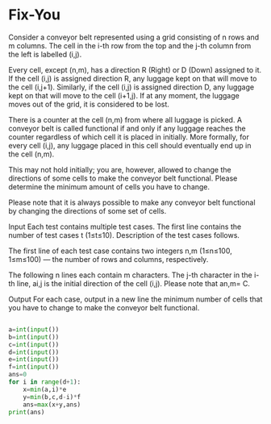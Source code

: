 # Fix-You
Consider a conveyor belt represented using a grid consisting of n rows and m columns. The cell in the i-th row from the top and the j-th column from the left is labelled (i,j).

Every cell, except (n,m), has a direction R (Right) or D (Down) assigned to it. If the cell (i,j) is assigned direction R, any luggage kept on that will move to the cell (i,j+1). Similarly, if the cell (i,j) is assigned direction D, any luggage kept on that will move to the cell (i+1,j). If at any moment, the luggage moves out of the grid, it is considered to be lost.

There is a counter at the cell (n,m) from where all luggage is picked. A conveyor belt is called functional if and only if any luggage reaches the counter regardless of which cell it is placed in initially. More formally, for every cell (i,j), any luggage placed in this cell should eventually end up in the cell (n,m).

This may not hold initially; you are, however, allowed to change the directions of some cells to make the conveyor belt functional. Please determine the minimum amount of cells you have to change.

Please note that it is always possible to make any conveyor belt functional by changing the directions of some set of cells.

Input
Each test contains multiple test cases. The first line contains the number of test cases t (1≤t≤10). Description of the test cases follows.

The first line of each test case contains two integers n,m (1≤n≤100, 1≤m≤100)  — the number of rows and columns, respectively.

The following n lines each contain m characters. The j-th character in the i-th line, ai,j is the initial direction of the cell (i,j). Please note that an,m= C.

Output
For each case, output in a new line the minimum number of cells that you have to change to make the conveyor belt functional.
```python

a=int(input())
b=int(input())
c=int(input())
d=int(input())
e=int(input())
f=int(input())
ans=0
for i in range(d+1):
    x=min(a,i)*e
    y=min(b,c,d-i)*f
    ans=max(x+y,ans)
print(ans)
```
